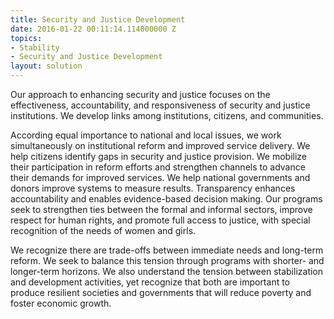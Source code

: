 ```yaml
---
title: Security and Justice Development
date: 2016-01-22 00:11:14.114000000 Z
topics:
- Stability
- Security and Justice Development
layout: solution
---
```


Our approach to enhancing security and justice focuses on the effectiveness, accountability, and responsiveness of security and justice institutions. We
develop links among institutions, citizens, and communities.

According equal importance to national and local issues, we work simultaneously on institutional reform and improved service delivery. We help citizens identify gaps in security and justice provision. We mobilize their participation in reform efforts and strengthen channels to advance their demands for improved services. We help national governments and donors improve systems to measure results. Transparency enhances accountability and enables evidence-based decision making. Our programs seek to strengthen ties between the formal and informal sectors, improve respect for human rights, and promote full access to justice, with special recognition of the needs of women and girls.

We recognize there are trade-offs between immediate needs and long-term reform. We seek to balance this tension through programs with shorter- and longer-term horizons. We also understand the tension between stabilization and development activities, yet recognize that both are important to produce resilient societies and governments that will reduce poverty and foster economic growth.
